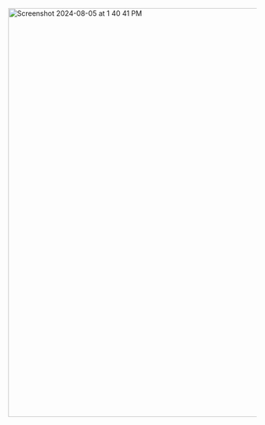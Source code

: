 
<img width="828" alt="Screenshot 2024-08-05 at 1 40 41 PM" src="https://github.com/user-attachments/assets/d1148b92-0aa4-4bb9-a40e-424e76d61deb">
